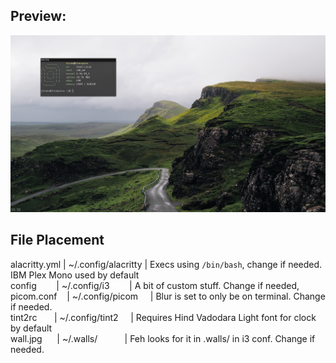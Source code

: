 ## Preview:
![Preview](i3minimal.png)

## File Placement
alacritty.yml | ~/.config/alacritty | Execs using `/bin/bash`, change if needed. IBM Plex Mono used by default  
config        | ~/.config/i3        | A bit of custom stuff. Change if needed,  
picom.conf    | ~/.config/picom     | Blur is set to only be on terminal. Change if needed.  
tint2rc       | ~/.config/tint2     | Requires Hind Vadodara Light font for clock by default  
wall.jpg      | ~/.walls/           | Feh looks for it in .walls/ in i3 conf. Change if needed.  
